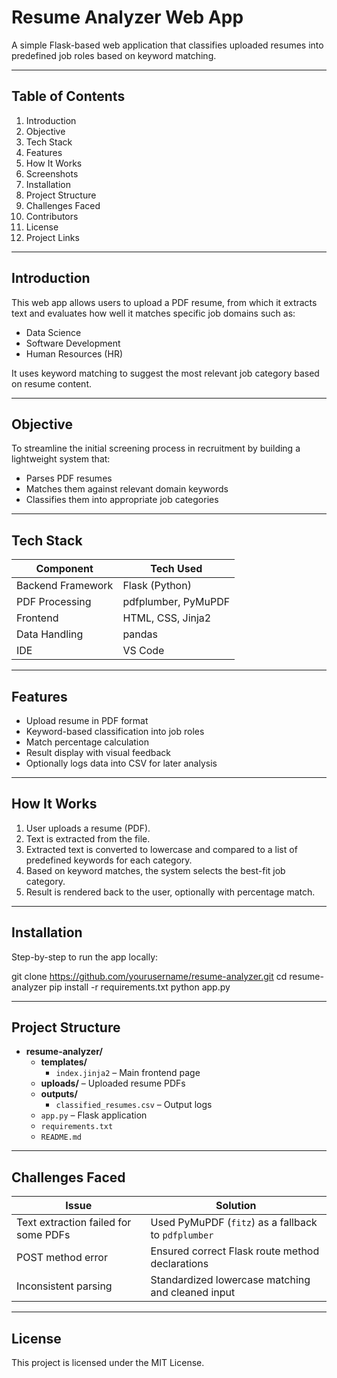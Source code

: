 # Resume Analyzer Web App

A simple Flask-based web application that classifies uploaded resumes into predefined job roles based on keyword matching.

---

## Table of Contents

1. Introduction  
2. Objective  
3. Tech Stack  
4. Features  
5. How It Works  
6. Screenshots  
7. Installation  
8. Project Structure  
9. Challenges Faced  
10. Contributors  
11. License  
12. Project Links  

---

## Introduction

This web app allows users to upload a PDF resume, from which it extracts text and evaluates how well it matches specific job domains such as:

- Data Science  
- Software Development  
- Human Resources (HR)  

It uses keyword matching to suggest the most relevant job category based on resume content.

---

## Objective

To streamline the initial screening process in recruitment by building a lightweight system that:
- Parses PDF resumes
- Matches them against relevant domain keywords
- Classifies them into appropriate job categories

---

## Tech Stack

| Component         | Tech Used             |
|------------------|-----------------------|
| Backend Framework | Flask (Python)        |
| PDF Processing    | pdfplumber, PyMuPDF   |
| Frontend          | HTML, CSS, Jinja2     |
| Data Handling     | pandas                |
| IDE               | VS Code               |

---

## Features

- Upload resume in PDF format
- Keyword-based classification into job roles
- Match percentage calculation
- Result display with visual feedback
- Optionally logs data into CSV for later analysis

---

## How It Works

1. User uploads a resume (PDF).
2. Text is extracted from the file.
3. Extracted text is converted to lowercase and compared to a list of predefined keywords for each category.
4. Based on keyword matches, the system selects the best-fit job category.
5. Result is rendered back to the user, optionally with percentage match.

---

## Installation

Step-by-step to run the app locally:

git clone https://github.com/yourusername/resume-analyzer.git
cd resume-analyzer
pip install -r requirements.txt
python app.py



---



## Project Structure

- **resume-analyzer/**
  - **templates/**
    - `index.jinja2` – Main frontend page
  - **uploads/** – Uploaded resume PDFs
  - **outputs/**
    - `classified_resumes.csv` – Output logs
  - `app.py` – Flask application
  - `requirements.txt`
  - `README.md`

---

## Challenges Faced

| Issue | Solution |
|-------|----------|
| Text extraction failed for some PDFs | Used PyMuPDF (`fitz`) as a fallback to `pdfplumber` |
| POST method error | Ensured correct Flask route method declarations |
| Inconsistent parsing | Standardized lowercase matching and cleaned input |

---

## License

This project is licensed under the MIT License.





